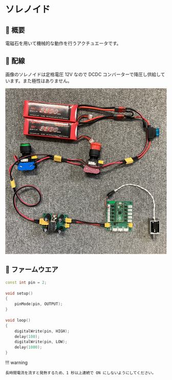 # ソレノイド

## 🌟 概要

電磁石を用いて機械的な動作を行うアクチュエータです。

## 🌟 配線

画像のソレノイドは定格電圧 12V なので DCDC コンバーターで降圧し供給しています。また極性はありません。

![alt text](wire.jpg)

## 🌟 ファームウエア

```cpp
const int pin = 2;

void setup()
{
    pinMode(pin, OUTPUT);
}

void loop()
{
    digitalWrite(pin, HIGH);
    delay(100);
    digitalWrite(pin, LOW);
    delay(1000);
}
```

!!! warning

    長時間電流を流すと発熱するため、1 秒以上連続で ON にしないようにしてください。

